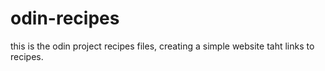 # odin-recipes

this is the odin project recipes files,  creating a simple website taht links to recipes.  